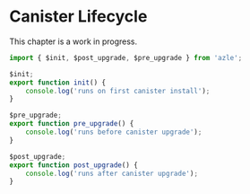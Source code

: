 # Canister Lifecycle

This chapter is a work in progress.

```typescript
import { $init, $post_upgrade, $pre_upgrade } from 'azle';

$init;
export function init() {
    console.log('runs on first canister install');
}

$pre_upgrade;
export function pre_upgrade() {
    console.log('runs before canister upgrade');
}

$post_upgrade;
export function post_upgrade() {
    console.log('runs after canister upgrade');
}
```
